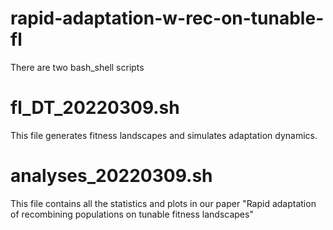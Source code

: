 # rapid-adaptation-w-rec-on-tunable-fl


There are two bash_shell scripts
# fl_DT_20220309.sh
This file generates fitness landscapes and simulates adaptation dynamics.

# analyses_20220309.sh
This file contains all the statistics and plots in our paper "Rapid adaptation of recombining populations on tunable fitness landscapes"
